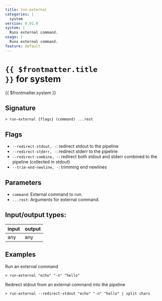 ```yaml
---
title: run-external
categories: |
  system
version: 0.91.0
system: |
  Runs external command.
usage: |
  Runs external command.
feature: default
---
```

<!-- This file is automatically generated. Please edit the command in https://github.com/nushell/nushell instead. -->

# <code>{{ $frontmatter.title }}</code> for system

<div class='command-title'>{{ $frontmatter.system }}</div>

## Signature

```> run-external {flags} (command) ...rest```

## Flags

 -  `--redirect-stdout, -`: redirect stdout to the pipeline
 -  `--redirect-stderr, -`: redirect stderr to the pipeline
 -  `--redirect-combine, -`: redirect both stdout and stderr combined to the pipeline (collected in stdout)
 -  `--trim-end-newline, -`: trimming end newlines

## Parameters

 -  `command`: External command to run.
 -  `...rest`: Arguments for external command.


## Input/output types:

| input | output |
| ----- | ------ |
| any   | any    |

## Examples

Run an external command
```nu
> run-external "echo" "-n" "hello"

```

Redirect stdout from an external command into the pipeline
```nu
> run-external --redirect-stdout "echo" "-n" "hello" | split chars

```
